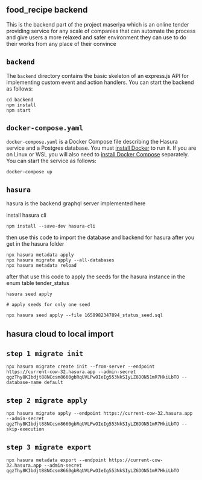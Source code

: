 ## food_recipe backend

This is the backend part of the project maseriya which is an online tender providing service for any scale of companies that can automate the process and give users a more relaxed and safer environment they can use to do their works from any place of their convince 

## `backend`

The `backend` directory contains the basic skeleton of an express.js API for implementing custom event and action handlers. 
You can start the backend as follows:

```text
cd backend
npm install
npm start
```


## `docker-compose.yaml`

`docker-compose.yaml` is a Docker Compose file describing the Hasura service and a Postgres database.  You must [install Docker](https://docs.docker.com/get-docker/) to run it.  If you are on Linux or WSL you will also need to [install Docker Compose](https://docs.docker.com/compose/install/) separately. 
You can start the service as follows:

```
docker-compose up
```


## `hasura`

hasura is the backend graphql server implemented here

install hasura cli 
```
npm install --save-dev hasura-cli
```
then use this code to import the database and backend for hasura after you get in the hasura folder
```
npx hasura metadata apply 
npx hasura migrate apply --all-databases 
npx hasura metadata reload 

```
after that use this code to apply the seeds for the hasura instance in the enum table tender_status
```
hasura seed apply

# apply seeds for only one seed 

npx hasura seed apply --file 1658982347894_status_seed.sql
```

## hasura cloud to local import 

## `step 1 migrate init`
```
npx hasura migrate create init --from-server --endpoint https://current-cow-32.hasura.app --admin-secret qgzThy8KIbdjt88NCcsm8660gbRqUVLPwOIeIg553NkSIyLZ6DON51mR7HkiLbTO --database-name default
```

## `step 2 migrate apply`
```
npx hasura migrate apply --endpoint https://current-cow-32.hasura.app --admin-secret qgzThy8KIbdjt88NCcsm8660gbRqUVLPwOIeIg553NkSIyLZ6DON51mR7HkiLbTO --skip-execution
```

## `step 3 migrate export`
```
npx hasura metadata export --endpoint https://current-cow-32.hasura.app --admin-secret qgzThy8KIbdjt88NCcsm8660gbRqUVLPwOIeIg553NkSIyLZ6DON51mR7HkiLbTO
```


